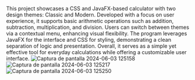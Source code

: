This project showcases a CSS and JavaFX-based calculator with two design themes: Classic and Modern. Developed with a focus on user experience, it supports basic arithmetic operations such as addition, subtraction, multiplication, and division. Users can switch between themes via a contextual menu, enhancing visual flexibility. The program leverages JavaFX for the interface and CSS for styling, demonstrating a clean separation of logic and presentation. Overall, it serves as a simple yet effective tool for everyday calculations while offering a customizable user interface.
![Captura de pantalla 2024-06-03 125158](https://github.com/flawwa/CalcCSS/assets/125925345/8355f7f4-470d-4c7a-a0c0-4ece7be5777d)
![Captura de pantalla 2024-06-03 125217](https://github.com/flawwa/CalcCSS/assets/125925345/b14a01af-4ca9-4d08-b701-23b0cf9fdcda)
![Captura de pantalla 2024-06-03 125250](https://github.com/flawwa/CalcCSS/assets/125925345/9a5440c2-f823-4fe1-98b1-c3e67133c2b3)

